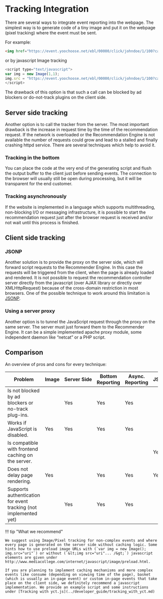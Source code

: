 # Tracking Integration

There are several ways to integrate event reporting into the webpage. The simplest way is to generate code of a tiny image and put it on the webpage (pixel tracking) where the event must be sent.

For example: 

``` html
<img href="https://event.yoochoose.net/ebl/00000/click/johndoe/1/100?categorypath=/a/ab/abc" width="1" height="1">
```

or by javascript Image tracking

``` js
<script type="text/javascript">
var img = new Image(1,1);
img.src = "https://event.yoochoose.net/ebl/00000/click/johndoe/1/100?categorypath=/a/ab/abc";
</script>
```

The drawback of this option is that such a call can be blocked by ad blockers or do-not-track plugins on the client side.

## Server side tracking

Another option is to call the tracker from the server. The most important drawback is the increase in request time by the time of the recommendation request. If the network is overloaded or the Recommendation Engine is not available the number of requests could grow and lead to a stalled and finally crashing httpd service. There are several techniques which help to avoid it.

### Tracking in the bottom

You can place the code at the very end of the generating script and flush the output buffer to the client just before sending events. The connection to the browser will usually still be open during processing, but it will be transparent for the end customer.

### Tracking asynchronously

If the website is implemented in a language which supports multithreading, non-blocking I/O or messaging infrastructure, it is possible to start the recommendation request just after the browser request is received and/or not wait until this process is finished.

## Client side tracking

### JSONP

Another solution is to provide the proxy on the server side, which will forward script requests to the Recommender Engine. In this case the requests will be triggered from the client, when the page is already loaded and rendered. It is not possible to request the recommendation controller server directly from the javascript (over AJAX library or directly over XMLHttpRequest) because of the cross-domain restriction in most browsers. One of the possible technique to work around this limitation is [JSONP](http://en.wikipedia.org/wiki/JSONP).

### Using a server proxy

Another option is to tunnel the JavaScript request through the proxy on the same server. The server must just forward them to the Recommender Engine. It can be a simple implemented apache proxy module, some independent daemon like “netcat” or a PHP script.

## Comparison

An overview of pros and cons for every technique:

| Problem | Image | Server Side | Bottom Reporting | Async. Reporting | JSON | XMLHttpRequest + Proxy |
|----|-----|-----|-----|-----|-----|------|
| Is not blocked by ad blockers or no-track plug-ins. || Yes | Yes | Yes || Yes |
| Works if JavaScript is disabled. | Yes | Yes | Yes | Yes |||
| Is compatible with frontend caching on the server. |||||Yes | Yes |
| Does not delay page rendering. | Yes || Yes | Yes | Yes | Yes |
| Supports authentication for event tracking (not implemented yet) || Yes | Yes | Yes || depends |

!!! tip "What we recommend"

    We suggest using Image/Pixel tracking for non-complex events and where every page is generated on the server side without caching logic. Some hints how to use preload image URLs with (`var img = new Image(); img.src="uri"`) or without (`&lt;img src="uri"... /&gt;`) javascript elements are given under http://www.mediacollege.com/internet/javascript/image/preload.html.

    If you are planning to implement caching mechanisms and more complex events like consume (depending on viewing time of the page), basket (which is usually an in-page event) or custom in-page events that take place on the client side, we definitely recommend a javascript implementation. We provide an example script and some instructions under [Tracking with yct.js](../developer_guide/tracking_with_yct.md)
